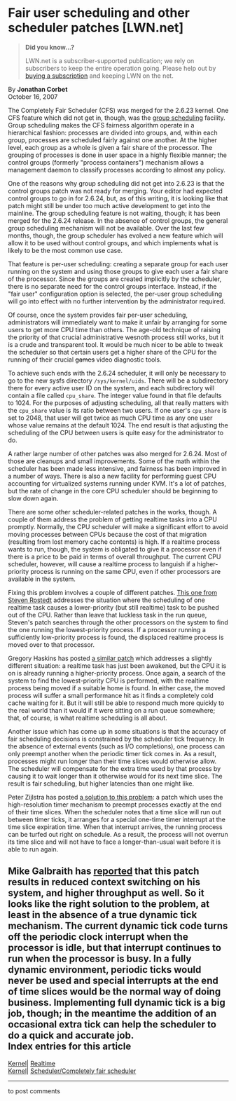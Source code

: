 # Fair user scheduling and other scheduler patches [LWN.net]

> **Did you know...?**
> 
> LWN.net is a subscriber-supported publication; we rely on subscribers to keep the entire operation going. Please help out by [buying a subscription](/Promo/nst-nag4/subscribe) and keeping LWN on the net. 

By **Jonathan Corbet**  
October 16, 2007 

The Completely Fair Scheduler (CFS) was merged for the 2.6.23 kernel. One CFS feature which did not get in, though, was the [group scheduling](http://lwn.net/Articles/240474/) facility. Group scheduling makes the CFS fairness algorithm operate in a hierarchical fashion: processes are divided into groups, and, within each group, processes are scheduled fairly against one another. At the higher level, each group as a whole is given a fair share of the processor. The grouping of processes is done in user space in a highly flexible manner; the control groups (formerly "process containers") mechanism allows a management daemon to classify processes according to almost any policy. 

One of the reasons why group scheduling did not get into 2.6.23 is that the control groups patch was not ready for merging. Your editor had expected control groups to go in for 2.6.24, but, as of this writing, it is looking like that patch might still be under too much active development to get into the mainline. The group scheduling feature is not waiting, though; it has been merged for the 2.6.24 release. In the absence of control groups, the general group scheduling mechanism will not be available. Over the last few months, though, the group scheduler has evolved a new feature which will allow it to be used without control groups, and which implements what is likely to be the most common use case. 

That feature is per-user scheduling: creating a separate group for each user running on the system and using those groups to give each user a fair share of the processor. Since the groups are created implicitly by the scheduler, there is no separate need for the control groups interface. Instead, if the "fair user" configuration option is selected, the per-user group scheduling will go into effect with no further intervention by the administrator required. 

Of course, once the system provides fair per-user scheduling, administrators will immediately want to make it unfair by arranging for some users to get more CPU time than others. The age-old technique of raising the priority of that crucial administrative wesnoth process still works, but it is a crude and transparent tool. It would be much nicer to be able to tweak the scheduler so that certain users get a higher share of the CPU for the running of their crucial ~~games~~ video diagnostic tools. 

To achieve such ends with the 2.6.24 scheduler, it will only be necessary to go to the new sysfs directory `/sys/kernel/uids`. There will be a subdirectory there for every active user ID on the system, and each subdirectory will contain a file called `cpu_share`. The integer value found in that file defaults to 1024. For the purposes of adjusting scheduling, all that really matters with the `cpu_share` value is its ratio between two users. If one user's `cpu_share` is set to 2048, that user will get twice as much CPU time as any one user whose value remains at the default 1024. The end result is that adjusting the scheduling of the CPU between users is quite easy for the administrator to do. 

A rather large number of other patches was also merged for 2.6.24. Most of those are cleanups and small improvements. Some of the math within the scheduler has been made less intensive, and fairness has been improved in a number of ways. There is also a new facility for performing guest CPU accounting for virtualized systems running under KVM. It's a lot of patches, but the rate of change in the core CPU scheduler should be beginning to slow down again. 

There are some other scheduler-related patches in the works, though. A couple of them address the problem of getting realtime tasks into a CPU promptly. Normally, the CPU scheduler will make a significant effort to avoid moving processes between CPUs because the cost of that migration (resulting from lost memory cache contents) is high. If a realtime process wants to run, though, the system is obligated to give it a processor even if there is a price to be paid in terms of overall throughput. The current CPU scheduler, however, will cause a realtime process to languish if a higher-priority process is running on the same CPU, even if other processors are available in the system. 

Fixing this problem involves a couple of different patches. [This one from Steven Rostedt](http://lwn.net/Articles/254204/) addresses the situation where the scheduling of one realtime task causes a lower-priority (but still realtime) task to be pushed out of the CPU. Rather than leave that luckless task in the run queue, Steven's patch searches through the other processors on the system to find the one running the lowest-priority process. If a processor running a sufficiently low-priority process is found, the displaced realtime process is moved over to that processor. 

Gregory Haskins has posted [a similar patch](http://lwn.net/Articles/254505/) which addresses a slightly different situation: a realtime task has just been awakened, but the CPU it is on is already running a higher-priority process. Once again, a search of the system to find the lowest-priority CPU is performed, with the realtime process being moved if a suitable home is found. In either case, the moved process will suffer a small performance hit as it finds a completely cold cache waiting for it. But it will still be able to respond much more quickly to the real world than it would if it were sitting on a run queue somewhere; that, of course, is what realtime scheduling is all about. 

Another issue which has come up in some situations is that the accuracy of fair scheduling decisions is constrained by the scheduler tick frequency. In the absence of external events (such as I/O completions), one process can only preempt another when the periodic timer tick comes in. As a result, processes might run longer than their time slices would otherwise allow. The scheduler will compensate for the extra time used by that process by causing it to wait longer than it otherwise would for its next time slice. The result is fair scheduling, but higher latencies than one might like. 

Peter Zijlstra has posted [a solution to this problem](http://lwn.net/Articles/254512/): a patch which uses the high-resolution timer mechanism to preempt processes exactly at the end of their time slices. When the scheduler notes that a time slice will run out between timer ticks, it arranges for a special one-time timer interrupt at the time slice expiration time. When that interrupt arrives, the running process can be turfed out right on schedule. As a result, the process will not overrun its time slice and will not have to face a longer-than-usual wait before it is able to run again. 

Mike Galbraith has [reported](/Articles/254723/) that this patch results in reduced context switching on his system, and higher throughput as well. So it looks like the right solution to the problem, at least in the absence of a true dynamic tick mechanism. The current dynamic tick code turns off the periodic clock interrupt when the processor is idle, but that interrupt continues to run when the processor is busy. In a fully dynamic environment, periodic ticks would never be used and special interrupts at the end of time slices would be the normal way of doing business. Implementing full dynamic tick is a big job, though; in the meantime the addition of an occasional extra tick can help the scheduler to do a quick and accurate job.  
Index entries for this article  
---  
[Kernel](/Kernel/Index)| [Realtime](/Kernel/Index#Realtime)  
[Kernel](/Kernel/Index)| [Scheduler/Completely fair scheduler](/Kernel/Index#Scheduler-Completely_fair_scheduler)  
  


* * *

to post comments 
